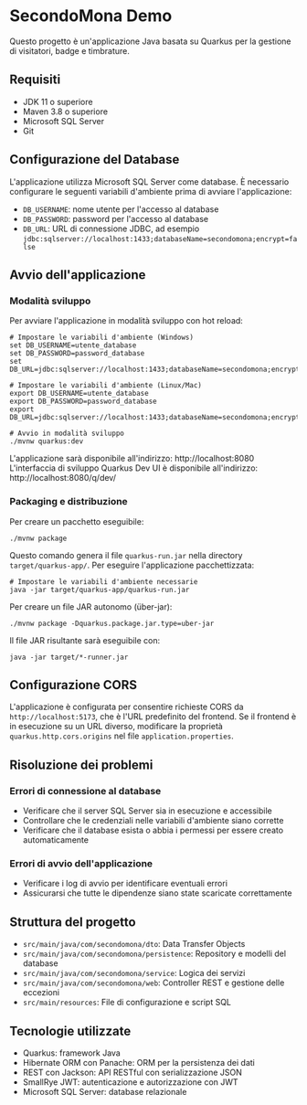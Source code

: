 # SecondoMona Demo

Questo progetto è un'applicazione Java basata su Quarkus per la gestione di visitatori, badge e timbrature.

## Requisiti

- JDK 11 o superiore
- Maven 3.8 o superiore
- Microsoft SQL Server
- Git

## Configurazione del Database

L'applicazione utilizza Microsoft SQL Server come database. È necessario configurare le seguenti variabili d'ambiente prima di avviare l'applicazione:

- `DB_USERNAME`: nome utente per l'accesso al database
- `DB_PASSWORD`: password per l'accesso al database
- `DB_URL`: URL di connessione JDBC, ad esempio `jdbc:sqlserver://localhost:1433;databaseName=secondomona;encrypt=false`


## Avvio dell'applicazione

### Modalità sviluppo

Per avviare l'applicazione in modalità sviluppo con hot reload:

```shell
# Impostare le variabili d'ambiente (Windows)
set DB_USERNAME=utente_database
set DB_PASSWORD=password_database
set DB_URL=jdbc:sqlserver://localhost:1433;databaseName=secondomona;encrypt=false

# Impostare le variabili d'ambiente (Linux/Mac)
export DB_USERNAME=utente_database
export DB_PASSWORD=password_database
export DB_URL=jdbc:sqlserver://localhost:1433;databaseName=secondomona;encrypt=false

# Avvio in modalità sviluppo
./mvnw quarkus:dev
```

L'applicazione sarà disponibile all'indirizzo: http://localhost:8080
L'interfaccia di sviluppo Quarkus Dev UI è disponibile all'indirizzo: http://localhost:8080/q/dev/

### Packaging e distribuzione

Per creare un pacchetto eseguibile:

```shell
./mvnw package
```

Questo comando genera il file `quarkus-run.jar` nella directory `target/quarkus-app/`.
Per eseguire l'applicazione pacchettizzata:

```shell
# Impostare le variabili d'ambiente necessarie
java -jar target/quarkus-app/quarkus-run.jar
```

Per creare un file JAR autonomo (über-jar):

```shell
./mvnw package -Dquarkus.package.jar.type=uber-jar
```

Il file JAR risultante sarà eseguibile con:

```shell
java -jar target/*-runner.jar
```

## Configurazione CORS

L'applicazione è configurata per consentire richieste CORS da `http://localhost:5173`, che è l'URL predefinito del frontend. Se il frontend è in esecuzione su un URL diverso, modificare la proprietà `quarkus.http.cors.origins` nel file `application.properties`.

## Risoluzione dei problemi

### Errori di connessione al database
- Verificare che il server SQL Server sia in esecuzione e accessibile
- Controllare che le credenziali nelle variabili d'ambiente siano corrette
- Verificare che il database esista o abbia i permessi per essere creato automaticamente

### Errori di avvio dell'applicazione
- Verificare i log di avvio per identificare eventuali errori
- Assicurarsi che tutte le dipendenze siano state scaricate correttamente

## Struttura del progetto

- `src/main/java/com/secondomona/dto`: Data Transfer Objects
- `src/main/java/com/secondomona/persistence`: Repository e modelli del database
- `src/main/java/com/secondomona/service`: Logica dei servizi
- `src/main/java/com/secondomona/web`: Controller REST e gestione delle eccezioni
- `src/main/resources`: File di configurazione e script SQL

## Tecnologie utilizzate

- Quarkus: framework Java
- Hibernate ORM con Panache: ORM per la persistenza dei dati
- REST con Jackson: API RESTful con serializzazione JSON
- SmallRye JWT: autenticazione e autorizzazione con JWT
- Microsoft SQL Server: database relazionale

